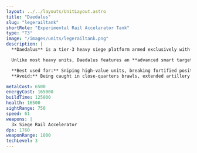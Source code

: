 ```yaml
---
layout: ../../layouts/UnitLayout.astro
title: "Daedalus"
slug: "legerailtank"
shortRole: "Experimental Rail Accelarator Tank"
type: "T3"
image: "/images/units/legerailtank.png"
description: |
  **Daedalus** is a tier-3 heavy siege platform armed exclusively with triple-linked **Siege Rail Accelerators**. These hypervelocity railguns punch through armor and fortifications with devastating accuracy, functioning as long-range energy slugs that can penetrate lined-up targets.  

  Unlike most heavy units, Daedalus features an **advanced smart targeting system**: within each burst, it can automatically retarget its railgun shots to avoid overkill. This ensures maximum damage efficiency, preventing wasted fire on enemies already crippled or destroyed in the opening hits.  

  **Best used for:** Sniping high-value units, breaking fortified positions, precision long-range fire support  
  **Avoid:** Being caught in close-quarters brawls, extended artillery duels without cover, energy starvation

metalCost: 6500
energyCost: 165000
buildTime: 125000
health: 16500
sightRange: 750
speed: 61
weapons: |
  3x Siege Rail Accelerator  
dps: 1760
weaponRange: 1000
techLevel: 3
---
```

